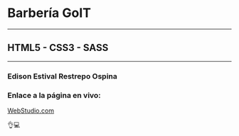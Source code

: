# **Barbería GoIT**

---

## HTML5 - CSS3 - SASS

---

### Edison Estival Restrepo Ospina


### **Enlace a la página en vivo:**
[WebStudio.com](https://edirestrepo.github.io/WebStudio-GoIT/ "homework-7")

👌💻

